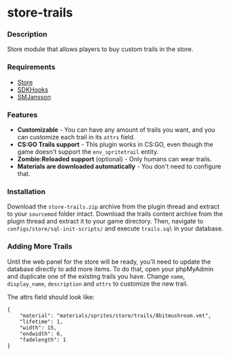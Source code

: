 store-trails
============

### Description
Store module that allows players to buy custom trails in the store.

### Requirements

* [Store](https://forums.alliedmods.net/showthread.php?t=207157)
* [SDKHooks](http://forums.alliedmods.net/showthread.php?t=106748) 
* [SMJansson](https://forums.alliedmods.net/showthread.php?t=184604)

### Features

* **Customizable** - You can have any amount of trails you want, and you can customize each trail in its `attrs` field.
* **CS:GO Trails support** - This plugin works in CS:GO, even though the game doesn't support the `env_spritetrail` entity.
* **Zombie:Reloaded support** (optional) - Only humans can wear trails.
* **Materials are downloaded automatically** - You don't need to configure that.

### Installation

Download the `store-trails.zip` archive from the plugin thread and extract to your `sourcemod` folder intact. Download the trails content archive from the plugin thread and extract it to your game directory. Then, navigate to `configs/store/sql-init-scripts/` and execute `trails.sql` in your database.

### Adding More Trails

Until the web panel for the store will be ready, you'll need to update the database directly to add more items. To do that, open your phpMyAdmin and duplicate one of the existing trails you have. Change `name`, `display_name`, `description` and `attrs` to customize the new trail. 

The attrs field should look like:

    {
        "material": "materials/sprites/store/trails/8bitmushroom.vmt",
        "lifetime": 1,
        "width": 15,
        "endwidth": 6,
        "fadelength": 1
    }

